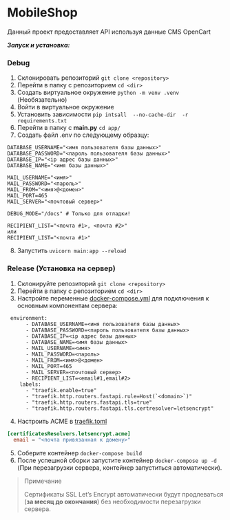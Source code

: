 # MobileShop
Данный проект предоставляет API используя данные CMS OpenCart


***Запуск и установка:***
### Debug
1. Склонировать репозиторий `git clone <repository>`
2. Перейти в папку с репозиторием `cd <dir>`
3. Создать виртуальное окружение `python -m venv .venv` (Необязательно)
4. Войти в виртуальное окружение
5. Установить зависимости `pip intsall  --no-cache-dir  -r requirements.txt`
6. Перейти в папку с **main.py** `cd app/`
7. Создать файл .env по следующему образцу:
```.env
DATABASE_USERNAME="<имя пользователя базы данных>"
DATABASE_PASSWORD="<пароль пользователя базы данных>"
DATABASE_IP="<ip адрес базы данных>"
DATABASE_NAME="<имя базы данных>"

MAIL_USERNAME="<имя>"
MAIL_PASSWORD="<пароль>"
MAIL_FROM="<имя>@<домен>"
MAIL_PORT=465
MAIL_SERVER="<почтовый сервер>"

DEBUG_MODE="/docs" # Только для отладки!

RECIPIENT_LIST="<почта #1>, <почта #2>"
или 
RECIPIENT_LIST="<почта #1>"
```
8. Запустить `uvicorn main:app --reload`

### Release (Установка на сервер)
1. Склонируйте репозиторий `git clone <repository>`
2. Перейти в папку с репозиторием `cd <dir>`
3. Настройте переменные [docker-compose.yml](https://github.com/TheJecksMan/MobileShop/blob/master/docker-compose.yml) для подключения к основным компонентам сервера:
```Docker
 environment:
      - DATABASE_USERNAME=<имя пользователя базы данных>
      - DATABASE_PASSWORD=<пароль пользователя базы данных>
      - DATABASE_IP=<ip адрес базы данных>
      - DATABASE_NAME=<имя базы данных>
      - MAIL_USERNAME=<имя>
      - MAIL_PASSWORD=<пароль>
      - MAIL_FROM=<имя>@<домен>
      - MAIL_PORT=465
      - MAIL_SERVER=<почтовый сервер>
      - RECIPIENT_LIST=<email#1,email#2>
    labels:
      - "traefik.enable=true"
      - "traefik.http.routers.fastapi.rule=Host(`<domain>`)"
      - "traefik.http.routers.fastapi.tls=true"
      - "traefik.http.routers.fastapi.tls.certresolver=letsencrypt"
```
4. Настроить ACME в [traefik.toml](https://github.com/TheJecksMan/MobileShop/blob/master/traefik.toml)
```toml
[certificatesResolvers.letsencrypt.acme]
  email = "<почта привязанная к домену>"
```
5. Соберите контейнер `docker-compose build`
6. После успешной сборки запустите контейнер `docker-compose up -d` (При перезагрузки сервера, контейнер запуститься автоматически).

> Примечание
>
> Сертификаты SSL Let’s Encrypt автоматически будут продлеваться (**за месяц до окончания**) без необходимости перезагрузки сервера.

